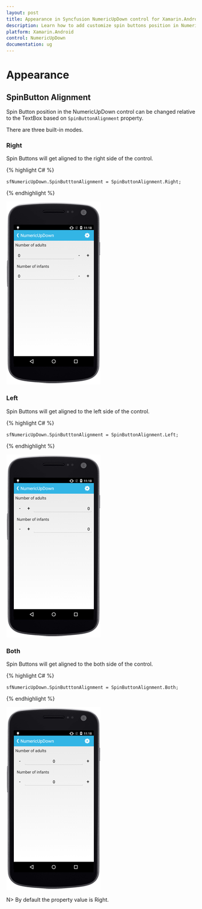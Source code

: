 ```yaml
---
layout: post
title: Appearance in Syncfusion NumericUpDown control for Xamarin.Android
description: Learn how to add customize spin buttons position in NumericUpDown.
platform: Xamarin.Android
control: NumericUpDown
documentation: ug
---
```


# Appearance

## SpinButton Alignment

Spin Button position in the NumericUpDown control can be changed relative to the TextBox based on `SpinButtonAlignment` property. 

There are three built-in modes.

### Right

Spin Buttons will get aligned to the right side of the control.

{% highlight C# %}

	sfNumericUpDown.SpinButttonAlignment = SpinButtonAlignment.Right;

{% endhighlight %}

![](images/spinright.png)

### Left

Spin Buttons will get aligned to the left side of the control.

{% highlight C# %}

	sfNumericUpDown.SpinButttonAlignment = SpinButtonAlignment.Left;

{% endhighlight %}

![](images/spinleft.png)

### Both

Spin Buttons will get aligned to the both side of the control.

{% highlight C# %}

	sfNumericUpDown.SpinButttonAlignment = SpinButtonAlignment.Both;

{% endhighlight %}

![](images/spinboth.png)

N> By default the property value is Right.



